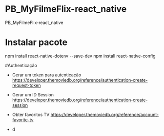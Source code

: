 # PB_MyFilmeFlix-react_native
PB_MyFilmeFlix-react_native

# Instalar pacote
npm install react-native-dotenv --save-dev
npm install react-native-config


#Authenticação
- Gerar um token para autenticação
https://developer.themoviedb.org/reference/authentication-create-request-token

- Gerar um ID Session
https://developer.themoviedb.org/reference/authentication-create-session

- Obter favoritos TV
https://developer.themoviedb.org/reference/account-favorite-tv
- d
